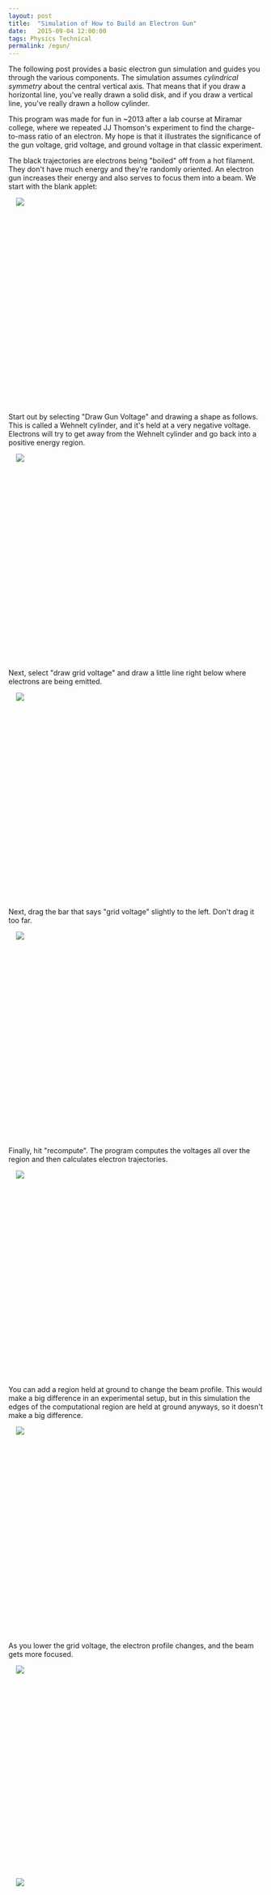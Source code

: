 ```yaml
---
layout: post
title:  "Simulation of How to Build an Electron Gun"
date:   2015-09-04 12:00:00
tags: Physics Technical 
permalink: /egun/
---
```


The following post provides a basic electron gun simulation and
guides you through the various components. 
The simulation assumes 
*cylindrical symmetry* about the central vertical axis. That means that
if you draw a horizontal line, you've really drawn a solid disk, and if
you draw a vertical line, you've really drawn a hollow cylinder.

This program was made for fun in ~2013 after a lab course at Miramar college,
where we repeated JJ Thomson's experiment to find the charge-to-mass ratio of an electron.
My hope is that it illustrates the significance of the gun voltage, grid voltage, and ground voltage
in that classic experiment.

 <script src="{{ site.baseurl }}/src/numeric-1.2.6.min.js"></script>
 <script src="{{ site.baseurl }}/src/processing-1.3.6.min.js"></script> 

 <script src="{{ site.baseurl }}/src/eguncomputation.js"></script> 
 <canvas id="mycanvas" style="width:400px; height:400px; margin-left:auto;margin-right:auto;"></canvas>
 <script src="{{ site.baseurl }}/src/egun.js"></script> 
 <script type="application/javascript">
  
var canvas = document.getElementById("mycanvas");
var processingInstance = new Processing(canvas, sketchProc);
 </script>

<p>The black trajectories are electrons being 
"boiled" off from a hot filament. They don't have
much energy and they're randomly oriented. An
electron gun increases their energy and also serves
to focus them into a beam. We start with the blank applet:</p>


<div class="imageholder" style="margin-left:auto;margin-right:auto;margin-bottom:10px;width:475px; height:410px;background: url({{site.baseurl}}/img/egun1.png) no-repeat;"><img src="{{site.baseurl}}/img/egun1.png"></div>
<p>Start out by selecting "Draw Gun Voltage" and
drawing a shape as follows. This is called a 
Wehnelt cylinder, and it's held at a very negative
voltage. Electrons will try to get away from the 
Wehnelt cylinder and go back into a positive energy region.</p>
<div class="imageholder" style="margin-bottom:10px;margin-left:auto;margin-right:auto;width:475px; height:410px;background: url({{site.baseurl}}/img/egun2.png) no-repeat;"><img src="{{site.baseurl}}/img/egun2.png"></div>

<p>Next, select "draw grid voltage" and draw a little line right
below where electrons are being emitted.</p>
<div class="imageholder" style="margin-bottom:10px;margin-left:auto;margin-right:auto;width:475px; height:410px;background: url({{site.baseurl}}/img/egun3.png) no-repeat;"><img src="{{site.baseurl}}/img/egun3.png"></div>
<p>Next, drag the bar that says "grid voltage" slightly to the left. 
Don't drag it too far.</p>
<div class="imageholder" style="margin-bottom:10px;margin-left:auto;margin-right:auto;width:475px; height:410px;background: url({{site.baseurl}}/img/egun4.png) no-repeat;"><img src="{{site.baseurl}}/img/egun4.png"></div>
<p>Finally, hit "recompute". The program 
computes the voltages all over the region
and then calculates electron trajectories. </p>
<div class="imageholder" style="margin-bottom:10px;margin-left:auto;margin-right:auto;width:475px; height:410px;background: url({{site.baseurl}}/img/egun5.png) no-repeat;"><img src="{{site.baseurl}}/img/egun5.png"></div>
<p>You can add a region held at ground to change the beam profile. 
This would make a big difference in an experimental setup, but 
in this simulation the edges of the computational region
are held at ground anyways, so it doesn't make a big difference.</p>
<div class="imageholder" style="margin-bottom:10px;margin-left:auto;margin-right:auto;width:475px; height:410px;background: url({{site.baseurl}}/img/egun6.png) no-repeat;"><img src="{{site.baseurl}}/img/egun6.png"></div>
<p>As you lower the grid voltage, the electron profile changes, and
the beam gets more focused.</p>
<div class="imageholder" style="margin-bottom:10px;margin-left:auto;margin-right:auto;width:475px; height:410px;background: url({{site.baseurl}}/img/egun7.png) no-repeat;"><img src="{{site.baseurl}}/img/egun7.png"></div>
<div class="imageholder" style="margin-bottom:10px;margin-left:auto;margin-right:auto;width:475px; height:410px;background: url({{site.baseurl}}/img/egun8.png) no-repeat;"><img src="{{site.baseurl}}/img/egun8.png"></div>
<p>The electrons constantly try to get in a region of more-positive (less blue) 
potential. Once the grid voltage gets too positive, the edges of the 
Wehnelt cylinder push the electrons away to a greater degree than they can overcome. 
The electron gun has reached its cutoff voltage.</p>
<div class="imageholder" style="margin-bottom:10px;margin-left:auto;margin-right:auto;width:475px; height:410px;background: url({{site.baseurl}}/img/egun9.png) no-repeat;"><img src="{{site.baseurl}}/img/egun9.png"></div>
<br><br><br>








